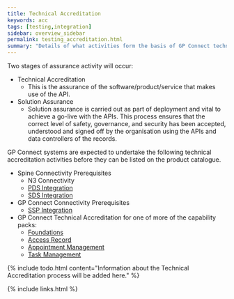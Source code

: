 ```yaml
---
title: Technical Accreditation
keywords: acc
tags: [testing,integration]
sidebar: overview_sidebar
permalink: testing_accreditation.html
summary: "Details of what activities form the basis of GP Connect technical accreditation"
---
```


Two stages of assurance activity will occur:

- Technical Accreditation
	- This is the assurance of the software/product/service that makes use of the API. 
- Solution Assurance
	- Solution assurance is carried out as part of deployment and vital to achieve a go-live with the APIs. This process ensures that the correct level of safety, governance, and security has been accepted, understood and signed off by the organisation using the APIs and data controllers of the records.


GP Connect systems are expected to undertake the following technical accreditation activities before they can be listed on the product catalogue.

- Spine Connectivity Prerequisites
	- N3 Connectivity
	- [PDS Integration](integration_personal_demographic_service.html)
	- [SDS Integration](integration_spine_directory_service.html)
- GP Connect Connectivity Prerequisites
	- [SSP Integration](integration_spine_security_proxy.html)
- GP Connect Technical Accreditation for one of more of the capability packs:
	- [Foundations](foundations.html)
	- [Access Record](accessrecord.html)
	- [Appointment Management](appointments.html)
	- [Task Management](tasks.html)


{% include todo.html content="Information about the Technical Accreditation process will be added here." %}


{% include links.html %}